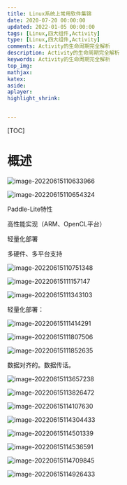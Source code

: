 ```yaml
---
title: Linux系统上常用软件集锦
date: 2020-07-20 00:00:00
updated: 2022-01-05 00:00:00
tags: [Linux,四大组件,Activity]
type: [Linux,四大组件,Activity]
comments: Activity的生命周期完全解析
description: Activity的生命周期完全解析
keywords: Activity的生命周期完全解析
top_img:
mathjax:
katex:
aside:
aplayer:
highlight_shrink:


---
```


[TOC]

# 概述


![image-20220615110633966](images/image-20220615110633966.png)





![image-20220615110654324](images/image-20220615110654324.png)





Paddle-Lite特性

高性能实现（ARM、OpenCL平台）

轻量化部署

多硬件、多平台支持



![image-20220615110751348](images/image-20220615110751348.png)







![image-20220615111157147](images/image-20220615111157147.png)





![image-20220615111343103](images/image-20220615111343103.png)



轻量化部署：

![image-20220615111414291](images/image-20220615111414291.png)







![image-20220615111807506](images/image-20220615111807506.png)





![image-20220615111852635](images/image-20220615111852635.png)

数据对齐的。数据传话。



![image-20220615113657238](images/image-20220615113657238.png)





![image-20220615113826472](images/image-20220615113826472.png)





![image-20220615114107630](images/image-20220615114107630.png)





![image-20220615114304433](images/image-20220615114304433.png)





![image-20220615114501339](images/image-20220615114501339.png)





![image-20220615114536591](images/image-20220615114536591.png)





![image-20220615114709845](images/image-20220615114709845.png)





![image-20220615114926433](images/image-20220615114926433.png)
